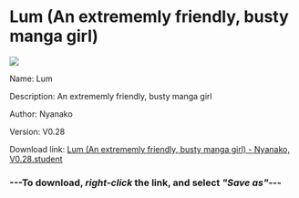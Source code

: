 # Lum (An extrememly friendly, busty manga girl)

<img src = "https://raw.githubusercontent.com/Arbiter1223/Koukou-Gurashi-Custom-Students/master/Students/Files/Lum%20(An%20extrememly%20friendly%2C%20busty%20manga%20girl).png">

Name: Lum

Description: An extrememly friendly, busty manga girl

Author: Nyanako

Version: V0.28

Download link: <a href="https://raw.githubusercontent.com/Arbiter1223/Koukou-Gurashi-Custom-Students/master/Students/Files/Lum%20(An%20extrememly%20friendly%2C%20busty%20manga%20girl)%20-%20Nyanako%2C%20V0.28.student">Lum (An extrememly friendly, busty manga girl) - Nyanako, V0.28.student</a>

### ---**To download, _right-click_ the link, and select _"Save as"_**---

